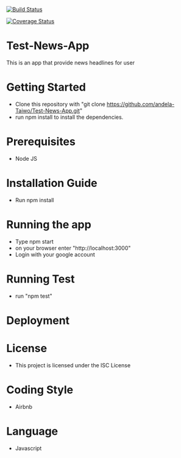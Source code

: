 [![Build Status](https://travis-ci.org/andela-Taiwo/Test-News-App.svg?branch=test)](https://travis-ci.org/andela-Taiwo/Test-News-App)

[![Coverage Status](https://coveralls.io/repos/github/andela-Taiwo/Test-News-App/badge.svg?branch=test)](https://coveralls.io/github/andela-Taiwo/Test-News-App?branch=master)

# Test-News-App
This is an app that provide news headlines for user 

# Getting Started
- Clone this repository with "git clone https://github.com/andela-Taiwo/Test-News-App.git"
- run npm install to install the dependencies.


# Prerequisites
- Node JS

# Installation Guide
- Run npm install

# Running the app
- Type npm start
- on your browser enter "http://localhost:3000"
- Login with your google account

# Running Test
- run "npm test"

# Deployment

# License
- This project is licensed under the ISC License 

# Coding Style
- Airbnb 

# Language
- Javascript


